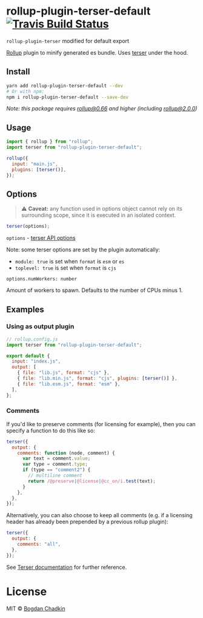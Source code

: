 # rollup-plugin-terser-default [![Travis Build Status][travis-img]][travis]

[travis-img]: https://travis-ci.org/TrySound/rollup-plugin-terser.svg
[travis]: https://travis-ci.org/TrySound/rollup-plugin-terser

`rollup-plugin-terser` modified for default export

[Rollup](https://github.com/rollup/rollup) plugin to minify generated es bundle. Uses [terser](https://github.com/fabiosantoscode/terser) under the hood.

## Install

```sh
yarn add rollup-plugin-terser-default --dev
# Or with npm:
npm i rollup-plugin-terser-default --save-dev
```

_Note: this package requires rollup@0.66 and higher (including rollup@2.0.0)_

## Usage

```js
import { rollup } from "rollup";
import terser from "rollup-plugin-terser-default";

rollup({
  input: "main.js",
  plugins: [terser()],
});
```

## Options

> ⚠️ **Caveat:** any function used in options object cannot rely on its surrounding scope, since it is executed in an isolated context.

```js
terser(options);
```

`options` - [terser API options](https://github.com/fabiosantoscode/terser#minify-options)

Note: some terser options are set by the plugin automatically:

- `module: true` is set when `format` is `esm` or `es`
- `toplevel: true` is set when `format` is `cjs`

`options.numWorkers: number`

Amount of workers to spawn. Defaults to the number of CPUs minus 1.

## Examples

### Using as output plugin

```js
// rollup.config.js
import terser from "rollup-plugin-terser-default";

export default {
  input: "index.js",
  output: [
    { file: "lib.js", format: "cjs" },
    { file: "lib.min.js", format: "cjs", plugins: [terser()] },
    { file: "lib.esm.js", format: "esm" },
  ],
};
```

### Comments

If you'd like to preserve comments (for licensing for example), then you can specify a function to do this like so:

```js
terser({
  output: {
    comments: function (node, comment) {
      var text = comment.value;
      var type = comment.type;
      if (type == "comment2") {
        // multiline comment
        return /@preserve|@license|@cc_on/i.test(text);
      }
    },
  },
});
```

Alternatively, you can also choose to keep all comments (e.g. if a licensing header has already been prepended by a previous rollup plugin):

```js
terser({
  output: {
    comments: "all",
  },
});
```

See [Terser documentation](https://github.com/fabiosantoscode/terser#terser) for further reference.

# License

MIT © [Bogdan Chadkin](mailto:trysound@yandex.ru)
